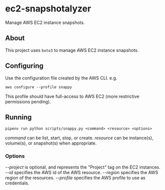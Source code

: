 # ec2-snapshotalyzer

Manage AWS EC2 instance snapshots.

## About

This project uses `boto3` to manage AWS EC2 instance snapshots.

## Configuring

Use the configuration file created by the AWS CLI. e.g.

`aws configure --profile snappy`

This profile should have full-access to AWS EC2 (more restrictive permissions pending).

## Running

`pipenv run python scripts/snappy.py <command> <resource> <options>`

*command* can be list, start, stop, or create.
*resource* can be instance(s), volume(s), or snapshot(s) when appropriate.

### Options

*--project* is optional, and represents the "Project" tag on the EC2 instances.
*--id* specifies the AWS id of the AWS resource.
*--region* specifies the AWS region of the resources.
*--profile* specifies the AWS profile to use as credentials.